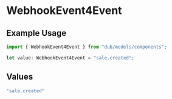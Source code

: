 # WebhookEvent4Event

## Example Usage

```typescript
import { WebhookEvent4Event } from "dub/models/components";

let value: WebhookEvent4Event = "sale.created";
```

## Values

```typescript
"sale.created"
```